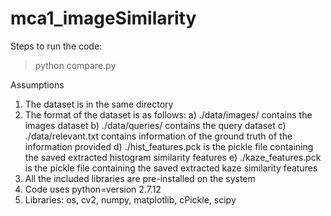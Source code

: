 # mca1_imageSimilarity

Steps to run the code:

> python compare.py

Assumptions
1. The dataset is in the same directory
2. The format of the dataset is as follows:
	a) ./data/images/ contains the images dataset
	b) ./data/queries/ contains the query dataset
	c) ./data/relevant.txt contains information of the ground truth of the information provided
	d) ./hist_features.pck is the pickle file containing the saved extracted histogram similarity features
	e) ./kaze_features.pck is the pickle file containing the saved extracted kaze similarity features
3. All the included libraries are pre-installed on the system
4. Code uses python=version 2.7.12
5. Libraries: os, cv2, numpy, matplotlib, cPickle, scipy
